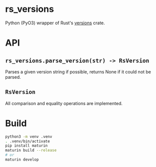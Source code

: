 # rs_versions
Python (PyO3) wrapper of Rust's [versions](https://docs.rs/versions/3.0.3/versions/index.html) crate.

# API
## `rs_versions.parse_version(str) -> RsVersion`
Parses a given version string if possible, returns None if it could not be parsed.

## `RsVersion`
All comparison and equality operations are implemented.

# Build
```bash
python3 -m venv .venv
. .venv/bin/activate
pip install maturin
maturin build --release
# or
maturin develop
```